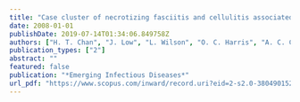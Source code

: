 ```yaml
---
title: "Case cluster of necrotizing fasciitis and cellulitis associated with vein sclerotherapy [3]"
date: 2008-01-01
publishDate: 2019-07-14T01:34:06.849758Z
authors: ["H. T. Chan", "J. Low", "L. Wilson", "O. C. Harris", "A. C. Cheng", "E. Athan"]
publication_types: ["2"]
abstract: ""
featured: false
publication: "*Emerging Infectious Diseases*"
url_pdf: "https://www.scopus.com/inward/record.uri?eid=2-s2.0-38049015267&partnerID=40&md5=b89cebf4ffe96425c012ee2bda4dac5a https://www.ncbi.nlm.nih.gov/pmc/articles/PMC2600178/pdf/07-0250_finalL.pdf"
---
```


